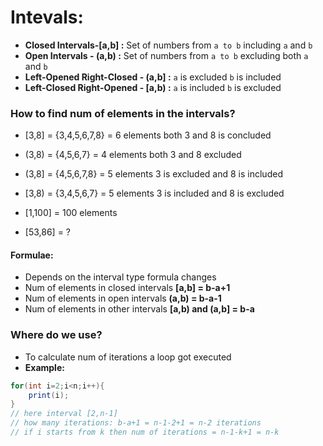 # Intevals:

- **Closed Intervals-[a,b] :**  Set of numbers from `a to b` including `a` and `b`
- **Open Intervals - (a,b) :**  Set of numbers from `a to b` excluding both `a` and `b`
- **Left-Opened Right-Closed - (a,b] :** `a` is excluded `b` is included
- **Left-Closed Right-Opened - [a,b) :**  `a` is included `b` is excluded

### How to find num of elements in the intervals?

- [3,8] = {3,4,5,6,7,8} = 6 elements both 3 and 8 is concluded
- (3,8) = {4,5,6,7} = 4 elements both 3 and 8 excluded
- (3,8] = {4,5,6,7,8} = 5 elements 3 is excluded and 8 is included
- [3,8) = {3,4,5,6,7} = 5 elements 3 is included  and 8 is excluded

- [1,100] = 100 elements
- [53,86] = ?

#### Formulae:
- Depends on the interval type formula changes
- Num of elements in closed intervals **[a,b] = b-a+1**
- Num of elements in open intervals **(a,b) = b-a-1**
- Num of elements in other intervals **[a,b) and (a,b] = b-a**

### Where do we use?

- To calculate num of iterations a loop got executed
- **Example:**
```java
for(int i=2;i<n;i++){
    print(i);
}
// here interval [2,n-1]
// how many iterations: b-a+1 = n-1-2+1 = n-2 iterations
// if i starts from k then num of iterations = n-1-k+1 = n-k 
```
